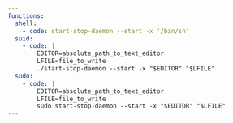 ```yaml
---
functions:
  shell:
    - code: start-stop-daemon --start -x '/bin/sh'
  suid:
    - code: |
        EDITOR=absolute_path_to_text_editor
        LFILE=file_to_write
        ./start-stop-daemon --start -x "$EDITOR" "$LFILE"
  sudo:
    - code: |
        EDITOR=absolute_path_to_text_editor
        LFILE=file_to_write
        sudo start-stop-daemon --start -x "$EDITOR" "$LFILE"
---
```

